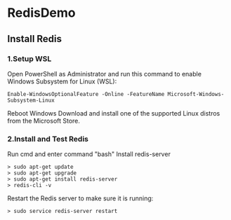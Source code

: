# RedisDemo

## Install Redis

### 1.Setup WSL

Open PowerShell as Administrator and run this command to enable Windows Subsystem for Linux (WSL):
```
Enable-WindowsOptionalFeature -Online -FeatureName Microsoft-Windows-Subsystem-Linux
```
Reboot Windows
Download and install one of the supported Linux distros from the Microsoft Store.

### 2.Install and Test Redis

Run cmd and enter command "bash" 
Install redis-server
```
> sudo apt-get update
> sudo apt-get upgrade
> sudo apt-get install redis-server
> redis-cli -v
```
Restart the Redis server to make sure it is running:
```
> sudo service redis-server restart
```